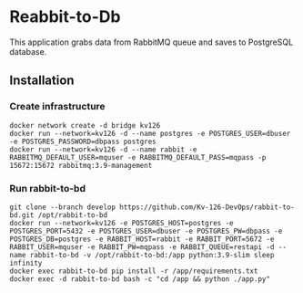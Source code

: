# Reabbit-to-Db

This application grabs data from RabbitMQ queue and saves to PostgreSQL database.

## Installation

### Create infrastructure
    docker network create -d bridge kv126
    docker run --network=kv126 -d --name postgres -e POSTGRES_USER=dbuser -e POSTGRES_PASSWORD=dbpass postgres
    docker run --network=kv126 -d --name rabbit -e RABBITMQ_DEFAULT_USER=mquser -e RABBITMQ_DEFAULT_PASS=mqpass -p 15672:15672 rabbitmq:3.9-management


### Run rabbit-to-bd
    git clone --branch develop https://github.com/Kv-126-DevOps/rabbit-to-bd.git /opt/rabbit-to-bd
    docker run --network=kv126 -e POSTGRES_HOST=postgres -e POSTGRES_PORT=5432 -e POSTGRES_USER=dbuser -e POSTGRES_PW=dbpass -e POSTGRES_DB=postgres -e RABBIT_HOST=rabbit -e RABBIT_PORT=5672 -e RABBIT_USER=mquser -e RABBIT_PW=mqpass -e RABBIT_QUEUE=restapi -d --name rabbit-to-bd -v /opt/rabbit-to-bd:/app python:3.9-slim sleep infinity
    docker exec rabbit-to-bd pip install -r /app/requirements.txt
    docker exec -d rabbit-to-bd bash -c "cd /app && python ./app.py"

